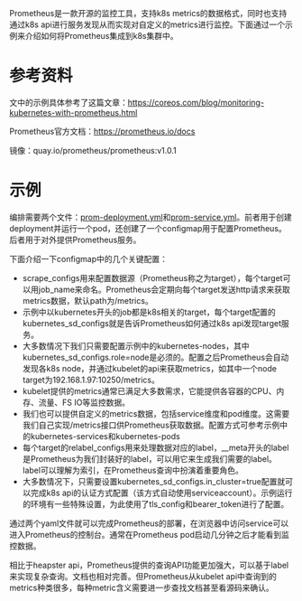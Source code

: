 Prometheus是一款开源的监控工具，支持k8s metrics的数据格式，同时也支持通过k8s api进行服务发现从而实现对自定义的metrics进行监控。下面通过一个示例来介绍如何将Prometheus集成到k8s集群中。

# 参考资料

文中的示例具体参考了这篇文章：https://coreos.com/blog/monitoring-kubernetes-with-prometheus.html

Prometheus官方文档：https://prometheus.io/docs

镜像：quay.io/prometheus/prometheus:v1.0.1

# 示例

编排需要两个文件：[prom-deployment.yml](prom-deployment.yml)和[prom-service.yml](prom-service.yml)。前者用于创建deployment并运行一个pod，还创建了一个configmap用于配置Prometheus。后者用于对外提供Prometheus服务。

下面介绍一下configmap中的几个关键配置：

* scrape_configs用来配置数据源（Prometheus称之为target），每个target可以用job_name来命名。Prometheus会定期向每个target发送http请求来获取metrics数据，默认path为/metrics。
* 示例中以kubernetes开头的job都是k8s相关的target，每个target配置的kubernetes_sd_configs就是告诉Prometheus如何通过k8s api发现target服务。
* 大多数情况下我们只需要配置示例中的kubernetes-nodes，其中kubernetes_sd_configs.role=node是必须的。配置之后Prometheus会自动发现各k8s node，并通过kubelet的api来获取metrics，如其中一个node target为192.168.1.97:10250/metrics。
* kubelet提供的metrics通常已满足大多数需求，它能提供各容器的CPU、内存、流量、FS IO等监控数据。
* 我们也可以提供自定义的metrics数据，包括service维度和pod维度。这需要我们自己实现/metrics接口供Prometheus获取数据。配置方式可参考示例中的kubernetes-services和kubernetes-pods
* 每个target的relabel_configs用来处理数据对应的label，__meta开头的label是Prometheus为我们封装好的label，可以用它来生成我们需要的label。label可以理解为索引，在Prometheus查询中扮演着重要角色。
* 大多数情况下，只需要设置kubernetes_sd_configs.in_cluster=true配置就可以完成k8s api的认证方式配置（该方式自动使用serviceaccount）。示例运行的环境有一些特殊设置，为此使用了tls_config和bearer_token进行了配置。

通过两个yaml文件就可以完成Prometheus的部署，在浏览器中访问service可以进入Prometheus的控制台。通常在Prometheus pod启动几分钟之后才能看到监控数据。

相比于heapster api，Prometheus提供的查询API功能更加强大，可以基于label来实现复杂查询。文档也相对完善。但Prometheus从kubelet api中查询到的metrics种类很多，每种metric含义需要进一步查找文档甚至看源码来确认。